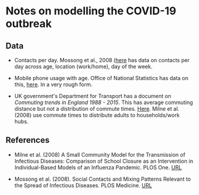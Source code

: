 Notes on modelling the COVID-19 outbreak
========================================


Data
----

* Contacts per day.  Mossong et al., 2008 ([here](https://journals.plos.org/plosmedicine/article?id=10.1371/journal.pmed.0050074) has data on contacts per day across age, location (work/home), day of the week.  

* Mobile phone usage with age.  Office of National Statistics has data on this, [here](https://www.ons.gov.uk/aboutus/transparencyandgovernance/freedomofinformationfoi/mobilephonedata2016to2017).  In a very rough form.  

* UK government's Department for Transport has a document on *Commuting trends in England 1988 - 2015*.  This has average commuting distance but not a distribution of commute times.  [Here](https://www.gov.uk/government/publications/commuting-trends-in-england-1988-to-2015).  Milne et al. (2008) use commute times to distribute adults to households/work hubs.  




References
----------

* Milne et al. (2008) A Small Community Model for the Transmission of Infectious Diseases: Comparison of School Closure as an Intervention in Individual-Based Models of an Influenza Pandemic. PLOS One. [URL](https://journals.plos.org/plosone/article?id=10.1371/journal.pone.0004005)

* Mossong et al. (2008). Social Contacts and Mixing Patterns Relevant to the Spread of Infectious Diseases. PLOS Medicine. [URL](https://journals.plos.org/plosmedicine/article?id=10.1371/journal.pmed.0050074)


